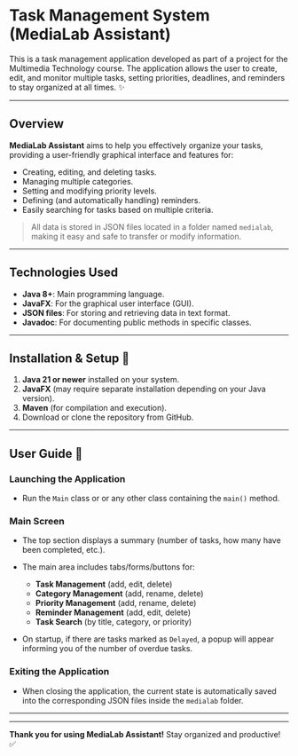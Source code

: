 # Task Management System (MediaLab Assistant)

This is a task management application developed as part of a project for the Multimedia Technology course. The application allows the user to create, edit, and monitor multiple tasks, setting priorities, deadlines, and reminders to stay organized at all times. ✨

---

## Overview

**MediaLab Assistant** aims to help you effectively organize your tasks, providing a user-friendly graphical interface and features for:

- Creating, editing, and deleting tasks.
- Managing multiple categories.
- Setting and modifying priority levels.
- Defining (and automatically handling) reminders.
- Easily searching for tasks based on multiple criteria.

> All data is stored in JSON files located in a folder named `medialab`, making it easy and safe to transfer or modify information.


---


## Technologies Used
- **Java 8+**: Main programming language.
- **JavaFX**: For the graphical user interface (GUI).
- **JSON files**: For storing and retrieving data in text format.
- **Javadoc**: For documenting public methods in specific classes.

---

## Installation & Setup 🔧
1. **Java 21 or newer** installed on your system.
2. **JavaFX** (may require separate installation depending on your Java version).
3. **Maven** (for compilation and execution).
4. Download or clone the repository from GitHub.

---

## User Guide 📝

### Launching the Application
- Run the `Main` class or or any other class containing the `main()` method.

### Main Screen
- The top section displays a summary (number of tasks, how many have been completed, etc.).
- The main area includes tabs/forms/buttons for:
  - **Task Management** (add, edit, delete)
  - **Category Management** (add, rename, delete) 
  - **Priority Management** (add, rename, delete)
  - **Reminder Management** (add, edit, delete)
  - **Task Search** (by title, category, or priority)
    
- On startup, if there are tasks marked as `Delayed`, a popup will appear informing you of the number of overdue tasks.

### Exiting the Application
- When closing the application, the current state is automatically saved into the corresponding JSON files inside the `medialab` folder.

---

---

**Thank you for using MediaLab Assistant!**
Stay organized and productive! ✅

